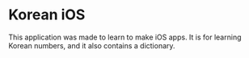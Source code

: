 # Korean iOS
This application was made to learn to make iOS apps. It is for learning Korean numbers, and it also contains a dictionary.
